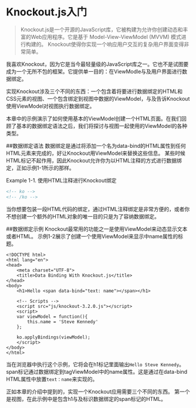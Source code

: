 # Knockout.js入门
> Knockout.js是一个开源的JavaScript库，它被构建为允许你创建动态和丰富的Web应用程序。它是基于 Model-View-ViewModel (MVVM) 模式进行构建的。 Knockout使得你实现一个响应用户交互的复杂用户界面变得非常简单。


我喜欢Knockout，因为它是当今最轻量级的JavaScript库之一。它也不是试图要成为一个无所不包的框架。它提供单一目的：在ViewModle与及用户界面进行数据绑定。


实现Knockout涉及三个不同的东西：一个包含着将要进行数据绑定的HTML和CSS元素的视图、一个包含绑定到视图中数据的ViewModel，与及告诉Knockout使用ViewModel对视图执行数据绑定。


本章中的示例演示了如何使用基本的ViewModel创建一个HTML页面。在我们回顾了基本的数据绑定语法之后，我们将探讨与视图一起使用的ViewModel的各种类型。


##数据绑定语法
数据绑定是通过将​添加一个名为data-bind的HTML属性到任何HTML元素来完成的，好让Knockout用ViewModel来替换这些信息。
某些时候HTML标记不起作用，因此Knockout允许你为以HTML注释的方式进行数据绑定，正如示例1-1所示的那样。

Example 1-1. 使用HTML注释进行Knockout绑定
``` html
<!-- ko --> 
<!-- /ko -->
```

当你想要包装一段HTML代码的绑定，通过HTML注释绑定是非常方便的，或者你不想创建一个额外的HTML对象的唯一目的只是为了容纳数据绑定。

##数据绑定示例
Knockout最常用的功能之一是使用ViewModel来动态显示文本或者HTML。
示例1-2展示了创建一个使用ViewModel来显示中name属性的标题。

```
<!DOCTYPE html>
<html lang="en">
<head>
	<meta charset="UTF-8">
	<title>Data Binding With Knockout.js</title>
</head>
<body>
	<h1>Hello <span data-bind="text: name"></span></h1>

	<!-- Scripts -->
	<script src="js/knockout-3.2.0.js"></script>
	<script>
	var viewModel = function(){
		this.name = 'Steve Kennedy'
	};

	ko.applyBindings(viewModel);
	</script>
</body>
</html>
```

当在浏览器中执行这个示例，它将会在h1标记里面输出`Hello Steve Kennedy`。
span标记通过数据绑定到tagViewModel中的name属性。这是通过在data-bind HTML属性中放置`text：name`来实现的。

正如本章的介绍中提到的，实现一个Knockout应用需要三个不同的东西。 第一个是视图，在此示例中是包含h1与及标识数据绑定的span标记的HTML。 
